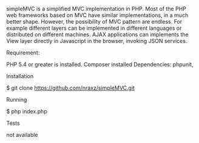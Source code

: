 simpleMVC is a simplified MVC implementation in PHP.
Most of the PHP web frameworks based on MVC have similar implementations, in a much better shape.
However, the possibility of MVC pattern are endless.
For example different layers can be implemented in different languages or distributed on different machines.
AJAX applications can implements the View layer directly in Javascript in the browser, invoking JSON services.


Requirement:

PHP 5.4 or greater is installed. Composer installed Dependencies: phpunit,

Installation

$ git clone https://github.com/nraxz/simpleMVC.git

Running

$ php index.php

Tests

not available